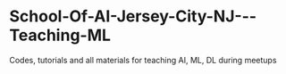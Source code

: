 # School-Of-AI-Jersey-City-NJ---Teaching-ML
Codes, tutorials and all materials for teaching AI, ML, DL during meetups
